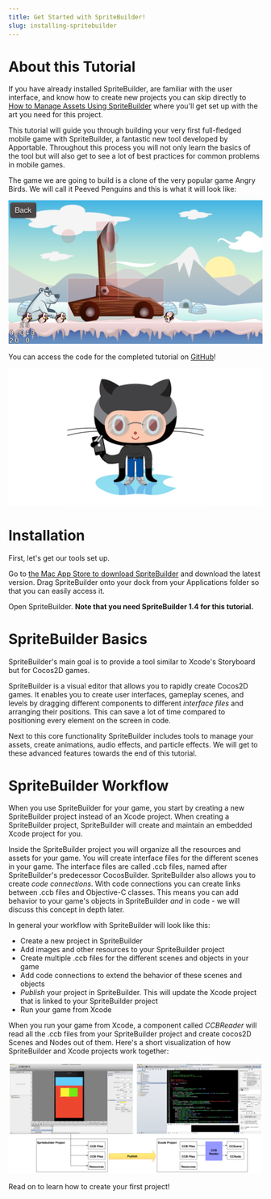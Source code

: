 ```yaml
---
title: Get Started with SpriteBuilder!
slug: installing-spritebuilder
---
```



About this Tutorial
===================

If you have already installed SpriteBuilder, are familiar with the user
interface, and know how to create new projects you can skip directly to
[How to Manage Assets Using
SpriteBuilder](https://www.makeschool.com/tutorials/getting-started-with-spritebuilder/resources-spritebuilder/)
where you'll get set up with the art you need for this project.

This tutorial will guide you through building your very first
full-fledged mobile game with SpriteBuilder, a fantastic new tool
developed by Apportable. Throughout this process you will not only learn
the basics of the tool but will also get to see a lot of best practices
for common problems in mobile games.

The game we are going to build is a clone of the very popular game Angry
Birds. We will call it Peeved Penguins and this is what it will look
like:

![image](./Peeved_Preview.png)

You can access the code for the completed tutorial on
[GitHub](https://github.com/MakeSchool/PeevedPenguins-Swift)!

[![GitHub](./Github.png)](https://github.com/MakeSchool/PeevedPenguins-Spritebuilder)

Installation
============

First, let's get our tools set up.

Go to [the Mac App Store to download
SpriteBuilder](https://itunes.apple.com/us/app/spritebuilder/id784912885?mt=12)
and download the latest version. Drag SpriteBuilder onto your dock from
your Applications folder so that you can easily access it.

Open SpriteBuilder. **Note that you need SpriteBuilder 1.4 for this tutorial.**

SpriteBuilder Basics
====================

SpriteBuilder's main goal is to provide a tool similar to Xcode's
Storyboard but for Cocos2D games.

SpriteBuilder is a visual editor that allows you to rapidly create
Cocos2D games. It enables you to create user interfaces, gameplay
scenes, and levels by dragging different components to different
*interface files* and arranging their positions. This can save a lot of
time compared to positioning every element on the screen in code.

Next to this core functionality SpriteBuilder includes tools to manage
your assets, create animations, audio effects, and particle effects. We
will get to these advanced features towards the end of this tutorial.

SpriteBuilder Workflow
======================

When you use SpriteBuilder for your game, you start by creating a new
SpriteBuilder project instead of an Xcode project. When creating a
SpriteBuilder project, SpriteBuilder will create and maintain an
embedded Xcode project for you.

Inside the SpriteBuilder project you will organize all the resources and
assets for your game. You will create interface files for the different
scenes in your game. The interface files are called .ccb files, named
after SpriteBuilder's predecessor CocosBuilder. SpriteBuilder also
allows you to create *code connections*. With code connections you can
create links between .ccb files and Objective-C classes. This means you
can add behavior to your game's objects in SpriteBuilder *and* in code -
we will discuss this concept in depth later.

In general your workflow with SpriteBuilder will look like this:

-   Create a new project in SpriteBuilder
-   Add images and other resources to your SpriteBuilder project
-   Create multiple .ccb files for the different scenes and objects in
    your game
-   Add code connections to extend the behavior of these scenes and
    objects
-   *Publish* your project in SpriteBuilder. This will update the Xcode
    project that is linked to your SpriteBuilder project
-   Run your game from Xcode

When you run your game from Xcode, a component called *CCBReader* will
read all the .ccb files from your SpriteBuilder project and create
cocos2D Scenes and Nodes out of them. Here's a short visualization of
how SpriteBuilder and Xcode projects work together:

![image](./spritebuilder_publishing.png)

Read on to learn how to create your first project!

